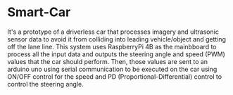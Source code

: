 # Smart-Car
It's a prototype of a driverless car that processes imagery and ultrasonic sensor data to avoid it from colliding into leading vehicle/object and getting off the lane line. This system uses RaspberryPi 4B as the mainbboard to process all the input data and outputs the steering angle and speed (PWM) values that the car should perform. Then, those values are sent to an arduino uno using serial communication to be executed on the car using ON/OFF control for the speed and PD (Proportional-Differential) control to control the steering angle. 
